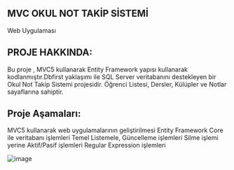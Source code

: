 MVC OKUL NOT TAKİP SİSTEMİ
-----------------------------------
Web Uygulaması

PROJE HAKKINDA:
-----------------------------------
Bu proje , MVC5 kullanarak Entity Framework yapısı kullanarak kodlanmıştır.Dbfirst yaklaşımı ile SQL Server veritabanını destekleyen bir Okul Not Takip Sistemi projesidir. Öğrenci Listesi, Dersler, Külüpler  ve Notlar sayaflarına sahiptir.

Proje Aşamaları:
----------------------------------
MVC5 kullanarak web uygulamalarının geliştirilmesi
Entity Framework Core ile veritabanı işlemleri
Temel Listemele, Güncelleme işlemleri
Silme işlemi yerine Aktif/Pasif işlemleri
Regular Expression işlemleri



![image](https://github.com/Bahricanoz/MvcOkul/assets/128741075/04049f43-37d2-430d-9f2d-7d7fec8b9a39)
